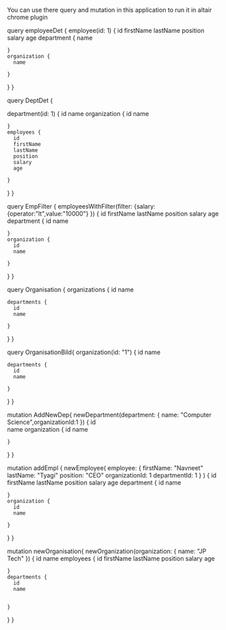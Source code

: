You can use there query and mutation in this application to run it in altair chrome plugin

query employeeDet {
  employee(id: 1) {
    id
    firstName
    lastName
    position
    salary
    age
    department {
      name
      
    }
    organization {
      name
      
    }
  }
}

query DeptDet {

  department(id: 1) {
    id
    name
    organization {
      id
      name
      
    }
    employees {
      id
      firstName
      lastName
      position
      salary
      age
      
    }
  }
}



query EmpFilter {
  employeesWithFilter(filter: {salary: {operator:"lt",value:"10000"}   }) {
    id
    firstName
    lastName
    position
    salary
    age
    department {
      id
      name
      
    }
    organization {
      id
      name
      
    }
  }
}


query Organisation {
  organizations {
    id
    name

    departments {
      id
      name
     
    }
  }
}

query OrganisationBiId{
  organization(id: "1") {
    id
    name
    
    departments {
      id
      name
    
    }
  }
}


mutation AddNewDep{
  newDepartment(department: { name: "Computer Science",organizationId:1 }) {
    id  
    name
    organization {
      id
      name
     
    }

  }
}



mutation addEmpl {
  newEmployee(
    employee: {
      firstName: "Navneet"
      lastName: "Tyagi"
      position: "CEO"
      organizationId: 1
      departmentId: 1
    }
  ) {
    id
    firstName
    lastName
    position
    salary
    age
    department {
      id
      name
      
    }
    organization {
      id
      name
     
    }
  }
}


mutation newOrganisation{
  newOrganization(organization: { name: "JP Tech" }) {
    id
    name
    employees {
      id
      firstName
      lastName
      position
      salary
      age
     
    }
    departments {
      id
      name
     
     
    }
  }
}
